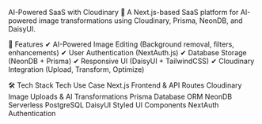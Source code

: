 AI-Powered SaaS with Cloudinary
🚀 A Next.js-based SaaS platform for AI-powered image transformations using Cloudinary, Prisma, NeonDB, and DaisyUI.

📌 Features
✔ AI-Powered Image Editing (Background removal, filters, enhancements)
✔ User Authentication (NextAuth.js)
✔ Database Storage (NeonDB + Prisma)
✔ Responsive UI (DaisyUI + TailwindCSS)
✔ Cloudinary Integration (Upload, Transform, Optimize)

🛠️ Tech Stack
Tech Use Case
Next.js Frontend & API Routes
Cloudinary Image Uploads & AI Transformations
Prisma Database ORM
NeonDB Serverless PostgreSQL
DaisyUI Styled UI Components
NextAuth Authentication
